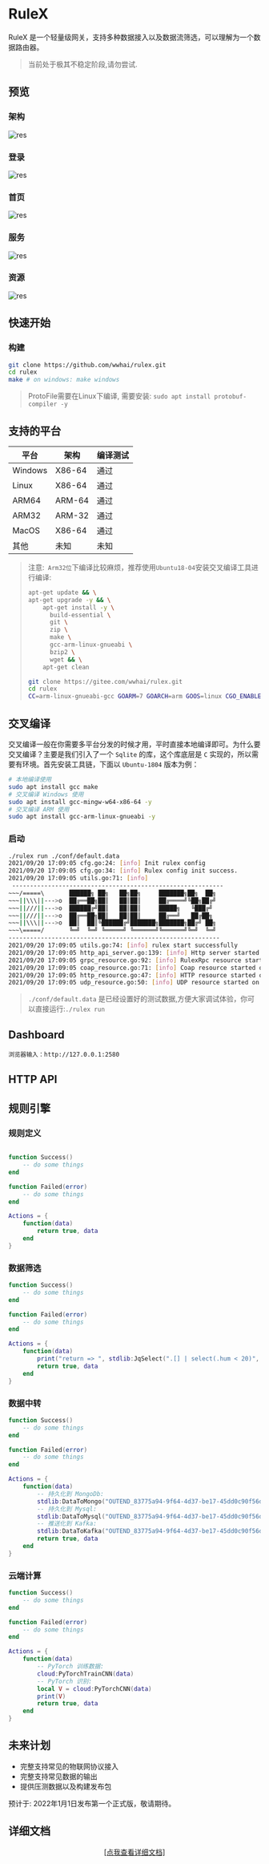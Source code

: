 # RuleX

RuleX 是一个轻量级网关，支持多种数据接入以及数据流筛选，可以理解为一个数据路由器。

> 当前处于极其不稳定阶段,请勿尝试.
## 预览
### 架构
![res](README_RES/atom2.png)
### 登录
![res](README_RES/1.png)
### 首页
![res](README_RES/2.png)
### 服务
![res](README_RES/3.png)
### 资源
![res](README_RES/4.png)

## 快速开始
### 构建
```sh
git clone https://github.com/wwhai/rulex.git
cd rulex
make # on windows: make windows
```
> ProtoFile需要在Linux下编译, 需要安装: `sudo apt install protobuf-compiler -y`
## 支持的平台

| 平台    | 架构   | 编译测试 |
| ------- | ------ | -------- |
| Windows | X86-64 | 通过     |
| Linux   | X86-64 | 通过     |
| ARM64   | ARM-64 | 通过     |
| ARM32   | ARM-32 | 通过     |
| MacOS   | X86-64 | 通过     |
| 其他    | 未知   | 未知     |

> 注意:` Arm32位`下编译比较麻烦，推荐使用`Ubuntu18-04`安装交叉编译工具进行编译:
>
> ```sh
> apt-get update && \
> apt-get upgrade -y && \
>     apt-get install -y \
>       build-essential \
>       git \
>       zip \
>       make \
>       gcc-arm-linux-gnueabi \
>       bzip2 \
>       wget && \
>     apt-get clean
> 
> git clone https://gitee.com/wwhai/rulex.git
> cd rulex
> CC=arm-linux-gnueabi-gcc GOARM=7 GOARCH=arm GOOS=linux CGO_ENABLED=1 go build -v -o arm32 -ldflags "-linkmode external -extldflags -static" main.go
> 
> ```

## 交叉编译
交叉编译一般在你需要多平台分发的时候才用，平时直接本地编译即可。为什么要交叉编译？主要是我们引入了一个 `Sqlite` 的库，这个库底层是 `C` 实现的，所以需要有环境。首先安装工具链，下面以 `Ubuntu-1804` 版本为例：

```sh
# 本地编译使用
sudo apt install gcc make
# 交叉编译 Windows 使用
sudo apt install gcc-mingw-w64-x86-64 -y
# 交叉编译 ARM 使用
sudo apt install gcc-arm-linux-gnueabi -y
```

### 启动

```sh
./rulex run ./conf/default.data
2021/09/20 17:09:05 cfg.go:24: [info] Init rulex config 
2021/09/20 17:09:05 cfg.go:34: [info] Rulex config init success. 
2021/09/20 17:09:05 utils.go:71: [info] 
 -----------------------------------------------------------     
~~~/=====\       ██████╗ ██╗   ██╗██╗     ███████╗██╗  ██╗       
~~~||\\\||--->o  ██╔══██╗██║   ██║██║     ██╔════╝╚██╗██╔╝       
~~~||///||--->o  ██████╔╝██║   ██║██║     █████╗   ╚███╔╝        
~~~||///||--->o  ██╔══██╗██║   ██║██║     ██╔══╝   ██╔██╗        
~~~||\\\||--->o  ██║  ██║╚██████╔╝███████╗███████╗██╔╝ ██╗       
~~~\=====/       ╚═╝  ╚═╝ ╚═════╝ ╚══════╝╚══════╝╚═╝  ╚═╝
-----------------------------------------------------------
2021/09/20 17:09:05 utils.go:74: [info] rulex start successfully
2021/09/20 17:09:05 http_api_server.go:139: [info] Http server started on http://127.0.0.1:2580
2021/09/20 17:09:05 grpc_resource.go:92: [info] RulexRpc resource started on [::]:2581
2021/09/20 17:09:05 coap_resource.go:71: [info] Coap resource started on [udp]:2582
2021/09/20 17:09:05 http_resource.go:47: [info] HTTP resource started on [0.0.0.0]:2583
2021/09/20 17:09:05 udp_resource.go:50: [info] UDP resource started on [0.0.0.0]:2584
```
> `./conf/default.data` 是已经设置好的测试数据,方便大家调试体验，你可以直接运行:`./rulex run`
## Dashboard
```
浏览器输入：http://127.0.0.1:2580
```

## HTTP API
## 规则引擎
### 规则定义
```lua

function Success()
    -- do some things
end

function Failed(error)
    -- do some things
end

Actions = {
    function(data)
        return true, data
    end
}

```

### 数据筛选
```lua
function Success()
    -- do some things
end

function Failed(error)
    -- do some things
end

Actions = {
    function(data)
        print("return => ", stdlib:JqSelect(".[] | select(.hum < 20)", data))
        return true, data
    end
}
```
### 数据中转

```lua
function Success()
    -- do some things
end

function Failed(error)
    -- do some things
end

Actions = {
    function(data)
        -- 持久化到 MongoDb:
        stdlib:DataToMongo("OUTEND_83775a94-9f64-4d37-be17-45dd0c90f56d", data)
        -- 持久化到 Mysql:
        stdlib:DataToMysql("OUTEND_83775a94-9f64-4d37-be17-45dd0c90f56d", data)
        -- 推送化到 Kafka:
        stdlib:DataToKafka("OUTEND_83775a94-9f64-4d37-be17-45dd0c90f56d", data)
        return true, data
    end
}
```
### 云端计算
```lua
function Success()
    -- do some things
end

function Failed(error)
    -- do some things
end

Actions = {
    function(data)
        -- PyTorch 训练数据:
        cloud:PyTorchTrainCNN(data)
        -- PyTorch 识别:
        local V = cloud:PyTorchCNN(data)
        print(V)
        return true, data
    end
}
```

## 未来计划

- 完整支持常见的物联网协议接入
- 完整支持常见数据的输出
- 提供压测数据以及构建发布包

预计于: 2022年1月1日发布第一个正式版，敬请期待。

## 详细文档

<div style="text-align:center;">
    <a href="https://wwhai.github.io/rulex_doc_html">[点我查看详细文档]</a>
<div>

